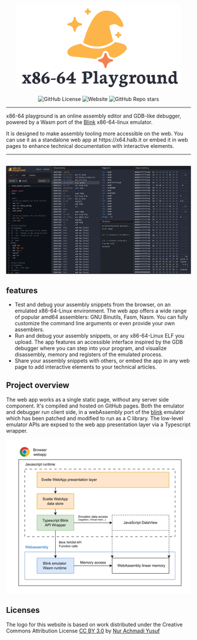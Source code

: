 <div align="center" >
  <picture>
    <source media="(prefers-color-scheme: dark)" srcset="./docs/heroart_dark3.png">
    <img width="450px" height="auto" src="./docs/heroart_light.png" alt="x86-64 Playground" />
  </picture>
</div>
<br/>


<div align="center">
  <img alt="GitHub License" src="https://img.shields.io/github/license/robalb/x86-64-playground">
  <img alt="Website" src="https://img.shields.io/website?url=https%3A%2F%2Fx64.halb.it">
  <img alt="GitHub Repo stars" src="https://img.shields.io/github/stars/robalb/x86-64-playground?style=flat">
</div>

---

<p >
x86-64 playground is an online assembly editor and GDB-like debugger, powered by a Wasm port of the <a href="https://github.com/jart/blink/">Blink</a> x86-64-linux emulator.</p>
<p>
  It is designed to make assembly tooling more accessible on the web. You can use it as a standalone web app at https://x64.halb.it or embed it in web pages to enhance technical documentation with interactive elements.
</p>

---


<br/>

<img src="./docs/preview3.jpg" />


## features

- Test and debug your assembly snippets from the browser, on an emulated x86-64-Linux environment. The web app offers a wide range of popular amd64 assemblers: GNU Binutils, Fasm, Nasm. You can fully customize the command line arguments or even provide your own assemblers.
- Run and debug your assembly snippets, or any x86-64-Linux ELF you upload. The app features an accessible interface inspired by the GDB debugger where you can step into your program, and visualize disassembly, memory and registers of the emulated process.
- Share your assembly snippets with others, or embed the app in any web page to add interactive elements to your technical articles.

## Project overview

The web app works as a single static page, without any server side component. It's compiled and hosted on GitHub pages.
Both the emulator and debugger run client side, in a webAssembly port of the [blink](https://github.com/jart/blink/) emulator
which has been patched and modified to run as a C library.
The low-level emulator APIs are expsed to the web app presentation layer via a Typescript wrapper.

<img src="./docs/webapp_architecture.drawio-1-1.png" width="800px" height="auto" />



## Licenses

The logo for this website is based on work distributed under the Creative Commons Attribution License [CC BY 3.0](https://creativecommons.org/publicdomain/mark/1.0/)
by [Nur Achmadi Yusuf](https://thenounproject.com/icon/wizard-hat-6586306/)



